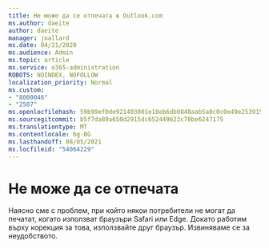 ```yaml
---
title: Не може да се отпечата в Outlook.com
ms.author: daeite
author: daeite
manager: joallard
ms.date: 04/21/2020
ms.audience: Admin
ms.topic: article
ms.service: o365-administration
ROBOTS: NOINDEX, NOFOLLOW
localization_priority: Normal
ms.custom:
- "8000046"
- "2507"
ms.openlocfilehash: 59b99ef0de921403001e18eb6db0848aab5a0c0c0e49e253915e0bee806dc24b
ms.sourcegitcommit: b5f7da89a650d2915dc652449623c78be6247175
ms.translationtype: MT
ms.contentlocale: bg-BG
ms.lasthandoff: 08/05/2021
ms.locfileid: "54064229"
---
```

# <a name="unable-to-print"></a>Не може да се отпечата

Наясно сме с проблем, при който някои потребители не могат да печатат, когато използват браузъри Safari или Edge. Докато работим върху корекция за това, използвайте друг браузър. Извиняваме се за неудобството.